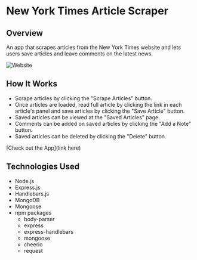 # New York Times Article Scraper

## Overview
An app that scrapes articles from the New York Times website and lets users save articles and leave comments on the latest news.

![Website](https://github.com/llh914/Mongo-Scraper/blob/master/public/assets/images/nyt.png)

## How It Works
- Scrape articles by clicking the "Scrape Articles" button.
- Once articles are loaded, read full article by clicking the link in each article's panel and save articles by clicking the "Save Article" button.
- Saved articles can be viewed at the "Saved Articles" page.
- Comments can be added on saved articles by clicking the "Add a Note" button.
- Saved articles can be deleted by clicking the "Delete" button.

[Check out the App](link here)

## Technologies Used
- Node.js
- Express.js
- Handlebars.js
- MongoDB
- Mongoose
- npm packages
    - body-parser
    - express
    - express-handlebars
    - mongoose
    - cheerio
    - request

